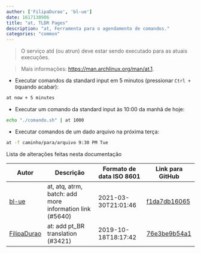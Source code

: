 ```yaml
---
author: ['FilipaDurao', 'bl-ue']
date: 1617130906
title: "at, TLDR Pages"
description: "at, Ferramenta para o agendamento de comandos."
categories: "common"
---
```

> O serviço atd (ou atrun) deve estar sendo executado para as atuais execuções.

> Mais informações: <https://man.archlinux.org/man/at.1>.

- Executar comandos da standard input em 5 minutos (pressionar `Ctrl + D`quando acabar):

```bash
at now + 5 minutes
```

- Executar um comando da standard input às 10:00 da manhã de hoje:

```bash
echo "./comando.sh" | at 1000
```

- Executar comandos de um dado arquivo na próxima terça:

```bash
at -f caminho/para/arquivo 9:30 PM Tue
```
Lista de alterações feitas nesta documentação


Autor | Descrição | Formato de data ISO 8601 | Link para GitHub
------|-----|-----|-----
[bl-ue](mailto:54780737+bl-ue@users.noreply.github.com) | at, atq, atrm, batch: add more information link (#5640) | 2021-03-30T21:01:46 | [f1da7db16065](https://github.com/tldr-pages/tldr/commit/f1da7db160655446057cf641b5339d2e9273bb7a)
[FilipaDurao](mailto:32716065+FilipaDurao@users.noreply.github.com) | at: add pt_BR translation (#3421) | 2019-10-18T18:17:42 | [76e3be9b54a1](https://github.com/tldr-pages/tldr/commit/76e3be9b54a1026aeba48eed02530c21ee41000c)

